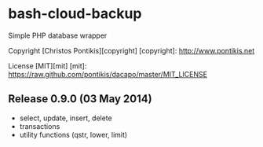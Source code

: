 bash-cloud-backup
=================

Simple PHP database wrapper

Copyright [Christos Pontikis][copyright]
[copyright]: http://www.pontikis.net

License [MIT][mit]
[mit]: https://raw.github.com/pontikis/dacapo/master/MIT_LICENSE


Release 0.9.0 (03 May 2014)
---------------------------
* select, update, insert, delete
* transactions
* utility functions (qstr, lower, limit)
